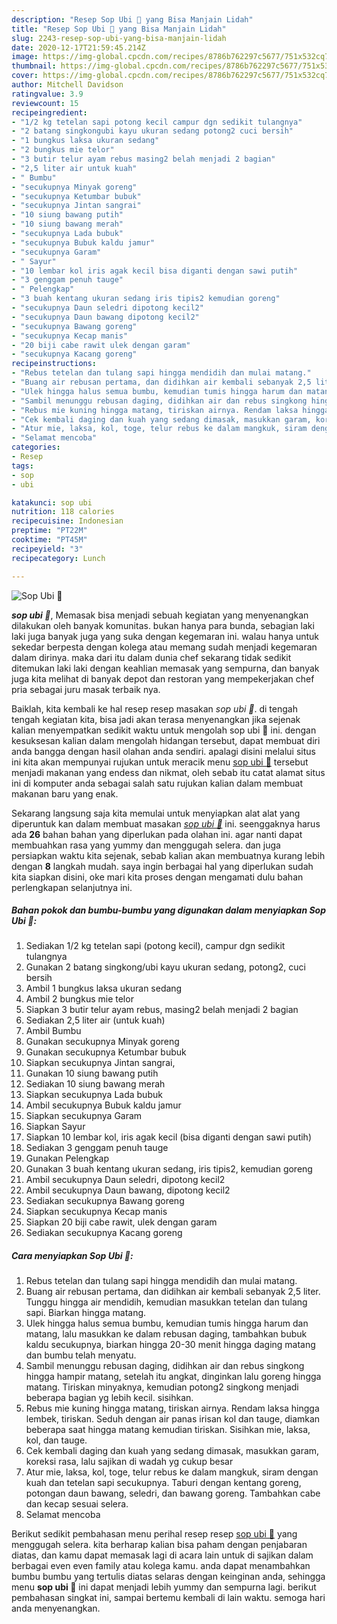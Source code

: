 ```yaml
---
description: "Resep Sop Ubi 🍜 yang Bisa Manjain Lidah"
title: "Resep Sop Ubi 🍜 yang Bisa Manjain Lidah"
slug: 2243-resep-sop-ubi-yang-bisa-manjain-lidah
date: 2020-12-17T21:59:45.214Z
image: https://img-global.cpcdn.com/recipes/8786b762297c5677/751x532cq70/sop-ubi-🍜-foto-resep-utama.jpg
thumbnail: https://img-global.cpcdn.com/recipes/8786b762297c5677/751x532cq70/sop-ubi-🍜-foto-resep-utama.jpg
cover: https://img-global.cpcdn.com/recipes/8786b762297c5677/751x532cq70/sop-ubi-🍜-foto-resep-utama.jpg
author: Mitchell Davidson
ratingvalue: 3.9
reviewcount: 15
recipeingredient:
- "1/2 kg tetelan sapi potong kecil campur dgn sedikit tulangnya"
- "2 batang singkongubi kayu ukuran sedang potong2 cuci bersih"
- "1 bungkus laksa ukuran sedang"
- "2 bungkus mie telor"
- "3 butir telur ayam rebus masing2 belah menjadi 2 bagian"
- "2,5 liter air untuk kuah"
- " Bumbu"
- "secukupnya Minyak goreng"
- "secukupnya Ketumbar bubuk"
- "secukupnya Jintan sangrai"
- "10 siung bawang putih"
- "10 siung bawang merah"
- "secukupnya Lada bubuk"
- "secukupnya Bubuk kaldu jamur"
- "secukupnya Garam"
- " Sayur"
- "10 lembar kol iris agak kecil bisa diganti dengan sawi putih"
- "3 genggam penuh tauge"
- " Pelengkap"
- "3 buah kentang ukuran sedang iris tipis2 kemudian goreng"
- "secukupnya Daun seledri dipotong kecil2"
- "secukupnya Daun bawang dipotong kecil2"
- "secukupnya Bawang goreng"
- "secukupnya Kecap manis"
- "20 biji cabe rawit ulek dengan garam"
- "secukupnya Kacang goreng"
recipeinstructions:
- "Rebus tetelan dan tulang sapi hingga mendidih dan mulai matang."
- "Buang air rebusan pertama, dan didihkan air kembali sebanyak 2,5 liter. Tunggu hingga air mendidih, kemudian masukkan tetelan dan tulang sapi. Biarkan hingga matang."
- "Ulek hingga halus semua bumbu, kemudian tumis hingga harum dan matang, lalu masukkan ke dalam rebusan daging, tambahkan bubuk kaldu secukupnya, biarkan hingga 20-30 menit hingga daging matang dan bumbu telah menyatu."
- "Sambil menunggu rebusan daging, didihkan air dan rebus singkong hingga hampir matang, setelah itu angkat, dinginkan lalu goreng hingga matang. Tiriskan minyaknya, kemudian potong2 singkong menjadi beberapa bagian yg lebih kecil. sisihkan."
- "Rebus mie kuning hingga matang, tiriskan airnya. Rendam laksa hingga lembek, tiriskan. Seduh dengan air panas irisan kol dan tauge, diamkan beberapa saat hingga matang kemudian tiriskan. Sisihkan mie, laksa, kol, dan tauge."
- "Cek kembali daging dan kuah yang sedang dimasak, masukkan garam, koreksi rasa, lalu sajikan di wadah yg cukup besar"
- "Atur mie, laksa, kol, toge, telur rebus ke dalam mangkuk, siram dengan kuah dan tetelan sapi secukupnya. Taburi dengan kentang goreng, potongan daun bawang, seledri, dan bawang goreng. Tambahkan cabe dan kecap sesuai selera."
- "Selamat mencoba"
categories:
- Resep
tags:
- sop
- ubi

katakunci: sop ubi 
nutrition: 118 calories
recipecuisine: Indonesian
preptime: "PT22M"
cooktime: "PT45M"
recipeyield: "3"
recipecategory: Lunch

---
```



![Sop Ubi 🍜](https://img-global.cpcdn.com/recipes/8786b762297c5677/751x532cq70/sop-ubi-🍜-foto-resep-utama.jpg)

<b><i>sop ubi 🍜</i></b>, Memasak bisa menjadi sebuah kegiatan yang menyenangkan dilakukan oleh banyak komunitas. bukan hanya para bunda, sebagian laki laki juga banyak juga yang suka dengan kegemaran ini. walau hanya untuk sekedar berpesta dengan kolega atau memang sudah menjadi kegemaran dalam dirinya. maka dari itu dalam dunia chef sekarang tidak sedikit ditemukan laki laki dengan keahlian memasak yang sempurna, dan banyak juga kita melihat di banyak depot dan restoran yang mempekerjakan chef pria sebagai juru masak terbaik nya.

Baiklah, kita kembali ke hal resep resep masakan <i>sop ubi 🍜</i>. di tengah tengah kegiatan kita, bisa jadi akan terasa menyenangkan jika sejenak kalian menyempatkan sedikit waktu untuk mengolah sop ubi 🍜 ini. dengan kesuksesan kalian dalam mengolah hidangan tersebut, dapat membuat diri anda bangga dengan hasil olahan anda sendiri. apalagi disini melalui situs ini kita akan mempunyai rujukan untuk meracik menu <u>sop ubi 🍜</u> tersebut menjadi makanan yang endess dan nikmat, oleh sebab itu catat alamat situs ini di komputer anda sebagai salah satu rujukan kalian dalam membuat makanan baru yang enak.




Sekarang langsung saja kita memulai untuk menyiapkan alat alat yang diperuntuk kan dalam membuat masakan <u><i>sop ubi 🍜</i></u> ini. seenggaknya harus ada <b>26</b> bahan bahan yang diperlukan pada olahan ini. agar nanti dapat membuahkan rasa yang yummy dan menggugah selera. dan juga persiapkan waktu kita sejenak, sebab kalian akan membuatnya kurang lebih dengan <b>8</b> langkah mudah. saya ingin berbagai hal yang diperlukan sudah kita siapkan disini, oke mari kita proses dengan mengamati dulu bahan perlengkapan selanjutnya ini.

<!--inarticleads1-->

##### Bahan pokok dan bumbu-bumbu yang digunakan dalam menyiapkan Sop Ubi 🍜:

1. Sediakan 1/2 kg tetelan sapi (potong kecil), campur dgn sedikit tulangnya
1. Gunakan 2 batang singkong/ubi kayu ukuran sedang, potong2, cuci bersih
1. Ambil 1 bungkus laksa ukuran sedang
1. Ambil 2 bungkus mie telor
1. Siapkan 3 butir telur ayam rebus, masing2 belah menjadi 2 bagian
1. Sediakan 2,5 liter air (untuk kuah)
1. Ambil  Bumbu
1. Gunakan secukupnya Minyak goreng
1. Gunakan secukupnya Ketumbar bubuk
1. Siapkan secukupnya Jintan sangrai,
1. Gunakan 10 siung bawang putih
1. Sediakan 10 siung bawang merah
1. Siapkan secukupnya Lada bubuk
1. Ambil secukupnya Bubuk kaldu jamur
1. Siapkan secukupnya Garam
1. Siapkan  Sayur
1. Siapkan 10 lembar kol, iris agak kecil (bisa diganti dengan sawi putih)
1. Sediakan 3 genggam penuh tauge
1. Gunakan  Pelengkap
1. Gunakan 3 buah kentang ukuran sedang, iris tipis2, kemudian goreng
1. Ambil secukupnya Daun seledri, dipotong kecil2
1. Ambil secukupnya Daun bawang, dipotong kecil2
1. Sediakan secukupnya Bawang goreng
1. Siapkan secukupnya Kecap manis
1. Siapkan 20 biji cabe rawit, ulek dengan garam
1. Sediakan secukupnya Kacang goreng




<!--inarticleads2-->

##### Cara menyiapkan Sop Ubi 🍜:

1. Rebus tetelan dan tulang sapi hingga mendidih dan mulai matang.
1. Buang air rebusan pertama, dan didihkan air kembali sebanyak 2,5 liter. Tunggu hingga air mendidih, kemudian masukkan tetelan dan tulang sapi. Biarkan hingga matang.
1. Ulek hingga halus semua bumbu, kemudian tumis hingga harum dan matang, lalu masukkan ke dalam rebusan daging, tambahkan bubuk kaldu secukupnya, biarkan hingga 20-30 menit hingga daging matang dan bumbu telah menyatu.
1. Sambil menunggu rebusan daging, didihkan air dan rebus singkong hingga hampir matang, setelah itu angkat, dinginkan lalu goreng hingga matang. Tiriskan minyaknya, kemudian potong2 singkong menjadi beberapa bagian yg lebih kecil. sisihkan.
1. Rebus mie kuning hingga matang, tiriskan airnya. Rendam laksa hingga lembek, tiriskan. Seduh dengan air panas irisan kol dan tauge, diamkan beberapa saat hingga matang kemudian tiriskan. Sisihkan mie, laksa, kol, dan tauge.
1. Cek kembali daging dan kuah yang sedang dimasak, masukkan garam, koreksi rasa, lalu sajikan di wadah yg cukup besar
1. Atur mie, laksa, kol, toge, telur rebus ke dalam mangkuk, siram dengan kuah dan tetelan sapi secukupnya. Taburi dengan kentang goreng, potongan daun bawang, seledri, dan bawang goreng. Tambahkan cabe dan kecap sesuai selera.
1. Selamat mencoba




Berikut sedikit pembahasan menu perihal resep resep <u>sop ubi 🍜</u> yang menggugah selera. kita berharap kalian bisa paham dengan penjabaran diatas, dan kamu dapat memasak lagi di acara lain untuk di sajikan dalam berbagai even even family atau kolega kamu. anda dapat menambahkan bumbu bumbu yang tertulis diatas selaras dengan keinginan anda, sehingga menu <b>sop ubi 🍜</b> ini dapat menjadi lebih yummy dan sempurna lagi. berikut pembahasan singkat ini, sampai bertemu kembali di lain waktu. semoga hari anda menyenangkan.
